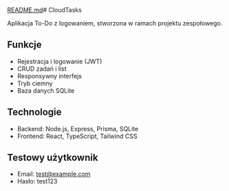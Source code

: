 [README.md](https://github.com/user-attachments/files/20390413/README.md)# CloudTasks

Aplikacja To-Do z logowaniem, stworzona w ramach projektu zespołowego.

## Funkcje
- Rejestracja i logowanie (JWT)
- CRUD zadań i list
- Responsywny interfejs
- Tryb ciemny
- Baza danych SQLite

## Technologie
- Backend: Node.js, Express, Prisma, SQLite
- Frontend: React, TypeScript, Tailwind CSS

## Testowy użytkownik
- Email: test@example.com
- Hasło: test123
